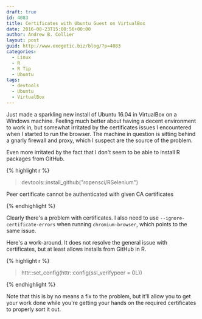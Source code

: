 ```yaml
---
draft: true
id: 4083
title: Certificates with Ubuntu Guest on VirtualBox
date: 2016-08-23T15:00:56+00:00
author: Andrew B. Collier
layout: post
guid: http://www.exegetic.biz/blog/?p=4083
categories:
  - Linux
  - R
  - R Tip
  - Ubuntu
tags:
  - devtools
  - Ubuntu
  - VirtualBox
---
```

Just made a sparkling new install of Ubuntu 16.04 in VirtualBox on a Windows machine. Feeling much better about having a decent environment to work in, but somewhat irritated by the certificates issues I encountered when I started to run the browser. The machine in question is sitting behind a gnarly firewall and proxy, which I suspect are the source of the problem.

Even more irritated by the fact that I don't seem to be able to install R packages from GitHub.
  
{% highlight r %}
  
> devtools::install_github("ropensci/RSelenium")
  
    
Peer certificate cannot be authenticated with given CA certificates
  
{% endhighlight %}

Clearly there's a problem with certificates. I also need to use `--ignore-certificate-errors` when running `chromium-browser`, which points to the same issue.

Here's a work-around. It does not resolve the general issue with certificates, but at least allows installs from GitHub in R.
  
{% highlight r %}
  
> httr::set\_config(httr::config(ssl\_verifypeer = 0L))
  
{% endhighlight %}

Note that this is by no means a fix to the problem, but it'll allow you to get your work done while you're getting your hands on the required certificates to properly sort it out.
